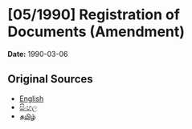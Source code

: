 # [05/1990] Registration of Documents (Amendment)

**Date:** 1990-03-06

## Original Sources

- [English](https://documents.gov.lk/view/acts/1990/3/05-1990_E.pdf)
- [සිංහල](https://documents.gov.lk/view/acts/1990/3/05-1990_S.pdf)
- [தமிழ்](https://documents.gov.lk/view/acts/1990/3/05-1990_T.pdf)
